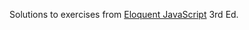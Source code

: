 Solutions to exercises from <a href="https://eloquentjavascript.net/">Eloquent JavaScript</a> 3rd Ed.
